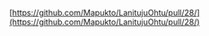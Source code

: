 [https://github.com/Mapukto/LanitujuOhtu/pull/28/](https://github.com/Mapukto/LanitujuOhtu/pull/28/)
